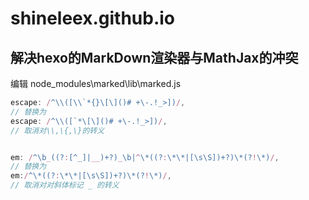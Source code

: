 # shineleex.github.io

## 解决hexo的MarkDown渲染器与MathJax的冲突
编辑 node_modules\marked\lib\marked.js
```js
escape: /^\\([\\`*{}\[\]()# +\-.!_>])/,
// 替换为
escape: /^\\([`*\[\]()# +\-.!_>])/,
// 取消对\\,\{,\}的转义


em: /^\b_((?:[^_]|__)+?)_\b|^\*((?:\*\*|[\s\S])+?)\*(?!\*)/,
// 替换为
em:/^\*((?:\*\*|[\s\S])+?)\*(?!\*)/,
// 取消对对斜体标记 _ 的转义
```

